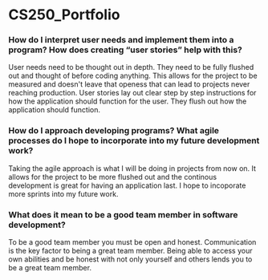 # CS250_Portfolio

### How do I interpret user needs and implement them into a program? How does creating “user stories” help with this?

User needs need to be thought out in depth. They need to be fully flushed out and thought of before coding anything. This allows for the project to be measured and doesn't leave that openess that can lead to projects never reaching production. User stories lay out clear step by step instructions for how the application should function for the user. They flush out how the application should function.

### How do I approach developing programs? What agile processes do I hope to incorporate into my future development work?

Taking the agile approach is what I will be doing in projects from now on. It allows for the project to be more flushed out and the continous development is great for having an application last. I hope to incoporate more sprints into my future work. 

### What does it mean to be a good team member in software development?

To be a good team member you must be open and honest. Communication is the key factor to being a great team member. Being able to access your own abilities and be honest with not only yourself and others lends you to be a great team member. 
